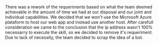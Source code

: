 There was a rework of the requeriments based on what the team deemed achievable in the amount of time we had at our disposal and our joint and individual capabilities. We decided that we won't use the Microsoft Azure plataform to host our web app and instead use another host. After carefull consideration we came to the conclusion that the ip address wasn't 100% necessarry to execute the skill, so we decided to remove it's requeriment. Due to lack of necessity, the team decided to scrap the idea of a bot.

